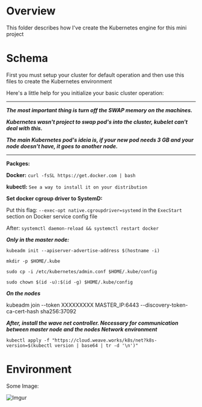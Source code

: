 # Overview

This folder describes how I've create the Kubernetes engine for this mini project

# Schema

First you must setup your cluster for default operation and then use this files to create the Kubernetes environment

Here's a little help for you initialize your basic cluster operation:

---

***The most important thing is turn off the SWAP memory on the machines.***


***Kubernetes wasn't project to swap pod's into the cluster, kubelet can't deal with this.***


***The main Kubernetes pod's ideia is, if your new pod needs 3 GB and your node doesn't have, it goes to another node.***

---


**Packges:**

**Docker:** `curl -fsSL https://get.docker.com | bash`

**kubectl:** `See a way to install it on your distribution`

**Set docker cgroup driver to SystemD:**

Put this flag: `--exec-opt native.cgroupdriver=systemd` in the `ExecStart` section on Docker service config file

After: `systemctl daemon-reload && systemctl restart docker`

***Only in the master node:***

`kubeadm init --apiserver-advertise-address $(hostname -i)`

`mkdir -p $HOME/.kube`

`sudo cp -i /etc/kubernetes/admin.conf $HOME/.kube/config`

`sudo chown $(id -u):$(id -g) $HOME/.kube/config`

***On the nodes***

kubeadm join --token XXXXXXXXX MASTER_IP:6443 --discovery-token-ca-cert-hash sha256:37092


***After, install the wave net controller. Necessary for communication between master node and the nodes Network environment***

`kubectl apply -f "https://cloud.weave.works/k8s/net?k8s-version=$(kubectl version | base64 | tr -d '\n')"`

# Environment

Some Image:

![Imgur](https://i.imgur.com/QGvld6Y.jpg)
